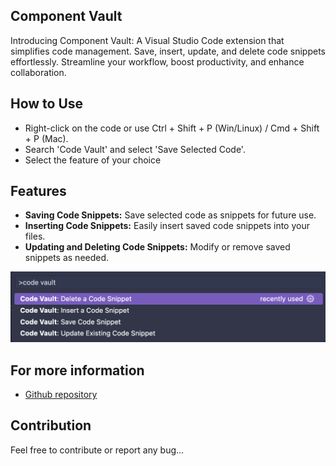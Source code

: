 ## Component Vault

Introducing Component Vault: A Visual Studio Code extension that simplifies code management. Save, insert, update, and delete code snippets effortlessly. Streamline your workflow, boost productivity, and enhance collaboration.

## How to Use

- Right-click on the code or use Ctrl + Shift + P (Win/Linux) / Cmd + Shift + P (Mac).
- Search 'Code Vault' and select 'Save Selected Code'.
- Select the feature of your choice

## Features

- **Saving Code Snippets:** Save selected code as snippets for future use.
- **Inserting Code Snippets:** Easily insert saved code snippets into your files.
- **Updating and Deleting Code Snippets:** Modify or remove saved snippets as needed.

![Code Snippets Feature](images/features.png)

## For more information

- [Github repository](http://code.visualstudio.com/docs/languages/markdown)

## Contribution

Feel free to contribute or report any bug...
